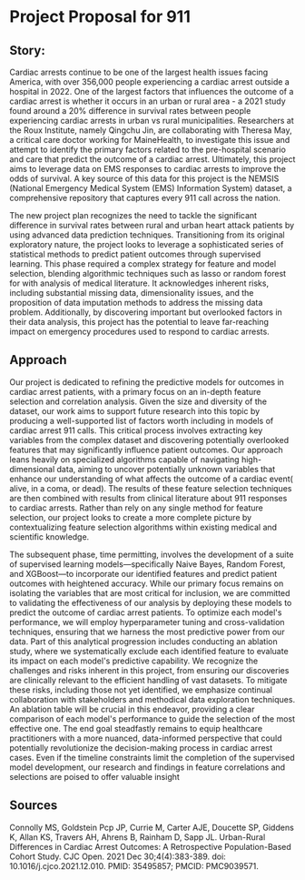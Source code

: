 # Project Proposal for 911

## Story:

Cardiac arrests continue to be one of the largest health issues facing America, with over 356,000 people experiencing a cardiac 
arrest outside a hospital in 2022. One of the largest factors that influences the outcome of a cardiac arrest is
whether it occurs in an urban or rural area - a 2021 study found around a 20% difference in survival rates between people 
experiencing cardiac arrests in urban vs rural municipalities. Researchers at the Roux Institute, namely Qingchu Jin, 
are collaborating with Theresa May, a critical care doctor working for MaineHealth, to investigate this issue and attempt to
identify the primary factors related to the pre-hospital scenario and care that predict the outcome of a cardiac arrest. 
Ultimately, this project aims to leverage data on EMS responses to cardiac arrests to improve the odds of survival. A key source 
of this data for this project is the  NEMSIS (National Emergency Medical System (EMS) Information System) dataset, a comprehensive 
repository that captures every 911 call across the nation. 

The new project plan recognizes the need to tackle the significant difference in survival rates between rural and urban heart attack 
patients by using advanced data prediction techniques. Transitioning from its original exploratory nature, the project looks to leverage 
a sophisticated series of statistical methods to predict patient outcomes through supervised learning. This phase required a complex 
strategy for feature and model selection, blending algorithmic techniques such as lasso or random forest for with analysis of medical 
literature. It acknowledges inherent risks, including substantial missing data, dimensionality issues, and the proposition of data 
imputation methods to address the missing data problem. Additionally, by discovering important but overlooked factors in their data 
analysis, this project has the potential to leave far-reaching impact on emergency procedures used to respond to cardiac arrests.

## Approach

Our project is dedicated to refining the predictive models for outcomes in cardiac arrest patients, with a primary focus on an 
in-depth feature selection and correlation analysis. Given the size and diversity of the dataset, our work aims to 
support future research into this topic by producing a well-supported list of factors worth including in models of cardiac
arrest 911 calls. This critical process involves extracting key variables from the complex dataset and discovering potentially 
overlooked features that may significantly influence patient outcomes. Our approach leans heavily on specialized algorithms 
capable of navigating high-dimensional data, aiming to uncover potentially unknown variables that enhance our understanding of what 
affects the outcome of a cardiac event( alive, in a coma, or dead). The results of these feature selection techniques are then
combined with results from clinical literature about 911 responses to cardiac arrests. Rather than rely on any single method for 
feature selection, our project looks to create a more complete picture by contextualizing feature selection algorithms within
existing medical and scientific knowledge.


The subsequent phase, time permitting, involves the development of a suite of supervised learning models—specifically 
Naive Bayes, Random Forest, and XGBoost—to incorporate our identified features and predict patient outcomes with 
heightened accuracy. While our primary focus remains on isolating the variables that are most critical for inclusion, 
we are committed to validating the effectiveness of our analysis by deploying these models to predict the outcome of 
cardiac arrest patients. To optimize each model's performance, we will employ hyperparameter tuning and cross-validation
techniques, ensuring that we harness the most predictive power from our data. Part of this analytical progression 
includes conducting an ablation study, where we systematically exclude each identified feature to evaluate its impact 
on each model's predictive capability. We recognize the challenges and risks inherent in this project, from ensuring 
our discoveries are clinically relevant to the efficient handling of vast datasets. To mitigate these risks, including 
those not yet identified, we emphasize continual collaboration with stakeholders and methodical data exploration 
techniques. An ablation table will be crucial in this endeavor, providing a clear comparison of each model's 
performance to guide the selection of the most effective one. The end goal steadfastly remains to equip healthcare 
practitioners with a more nuanced, data-informed perspective that could potentially revolutionize the decision-making 
process in cardiac arrest cases. Even if the timeline constraints limit the completion of the supervised model 
development, our research and findings in feature correlations and selections are poised to offer valuable insight

## Sources
Connolly MS, Goldstein Pcp JP, Currie M, Carter AJE, Doucette SP, Giddens K, Allan KS, Travers AH, Ahrens B, Rainham D, 
Sapp JL. Urban-Rural Differences in Cardiac Arrest Outcomes: A Retrospective Population-Based Cohort Study. CJC Open. 
2021 Dec 30;4(4):383-389. doi: 10.1016/j.cjco.2021.12.010. PMID: 35495857; PMCID: PMC9039571.